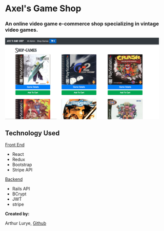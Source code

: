 # Axel's Game Shop

### An online video game e-commerce shop specializing in vintage video games.

<a href="https://youtu.be/y8pAXvVHKdg"><img src="src/img/gameshop.png" /></a>

## Technology Used

<a href="https://github.com/Alurye/axels-game-shop">Front End</a>

* React
* Redux
* Bootstrap
* Stripe API

<a href="https://github.com/Alurye/axels-game-shop-backend/backend">Backend </a>

* Rails API
* BCrypt
* JWT
* stripe

<strong>Created by: </strong>

Arthur Lurye, <a href="https://github.com/Alurye">Github<a/>
